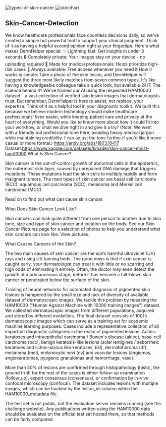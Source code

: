 ![types-of-skin-cancer](https://github.com/user-attachments/assets/faa94019-c60a-467e-98f5-9e14818d0d79)
![skinchart](https://github.com/user-attachments/assets/3b4ebf27-9137-4241-9b67-3a00ff27143f)
## Skin-Cancer-Detection
We know healthcare professionals face countless decisions daily, so we've created a simple but powerful tool to support your clinical judgment. Think of it as having a helpful second opinion right at your fingertips.
Here's what makes DermHelper special:
✨ Lightning fast: Get insights in under 3 seconds
🔒 Completely private: Your images stay on your device - no uploading required
🏥 Made for medical professionals: Helps prioritize high-risk cases
🤝 Always available: Free access whenever you need it
How it works is simple: Take a photo of the skin lesion, and DermHelper will suggest the three most likely matches from seven common types. It's like having a knowledgeable colleague take a quick look, but available 24/7.
The science behind it? We've trained our AI using the respected HAM10000 dataset - a vast collection of verified skin lesion images that dermatologists trust. But remember, DermHelper is here to assist, not replace, your expertise. Think of it as a helpful tool in your diagnostic toolkit.
We built this because we believe modern technology should make healthcare professionals' lives easier, while keeping patient care and privacy at the heart of everything.
Would you like to know more about how it could fit into your workflow, or shall we dive right in and give it a try?
(Note: We went with a friendly but professional tone here, avoiding heavy medical jargon while maintaining credibility. I can adjust the tone further if you'd like it more casual or more formal.)
https://arxiv.org/abs/1803.10417
Dataset:https://www.kaggle.com/datasets/kmader/skin-cancer-mnist-ham10000
What Is Skin Cancer?

Skin cancer is the out-of-control growth of abnormal cells in the epidermis, the outermost skin layer, caused by unrepaired DNA damage that triggers mutations. These mutations lead the skin cells to multiply rapidly and form malignant tumors. The main types of skin cancer are basal cell carcinoma (BCC), squamous cell carcinoma (SCC), melanoma and Merkel cell carcinoma (MCC).

Read on to find out what can cause skin cancer.

What Does Skin Cancer Look Like?

Skin cancers can look quite different from one person to another due to skin tone, size and type of skin cancer and location on the body. See our Skin Cancer Pictures page for a selection of photos to help you understand what skin cancers can look like. View pictures.

What Causes Cancers of the Skin?

The two main causes of skin cancer are the sun’s harmful ultraviolet (UV) rays and using UV tanning beds. The good news is that if skin cancer is caught early, your dermatologist can treat it with little or no scarring and high odds of eliminating it entirely. Often, the doctor may even detect the growth at a precancerous stage, before it has become a full-blown skin cancer or penetrated below the surface of the skin.

Training of neural networks for automated diagnosis of pigmented skin lesions is hampered by the small size and lack of diversity of available dataset of dermatoscopic images. We tackle this problem by releasing the HAM10000 ("Human Against Machine with 10000 training images") dataset. We collected dermatoscopic images from different populations, acquired and stored by different modalities. The final dataset consists of 10015 dermatoscopic images which can serve as a training set for academic machine learning purposes. Cases include a representative collection of all important diagnostic categories in the realm of pigmented lesions: Actinic keratoses and intraepithelial carcinoma / Bowen's disease (akiec), basal cell carcinoma (bcc), benign keratosis-like lesions (solar lentigines / seborrheic keratoses and lichen-planus like keratoses, bkl), dermatofibroma (df), melanoma (mel), melanocytic nevi (nv) and vascular lesions (angiomas, angiokeratomas, pyogenic granulomas and hemorrhage, vasc).

More than 50% of lesions are confirmed through histopathology (histo), the ground truth for the rest of the cases is either follow-up examination (follow_up), expert consensus (consensus), or confirmation by in-vivo confocal microscopy (confocal). The dataset includes lesions with multiple images, which can be tracked by the lesion_id-column within the HAM10000_metadata file.

The test set is not public, but the evaluation server remains running (see the challenge website). Any publications written using the HAM10000 data should be evaluated on the official test set hosted there, so that methods can be fairly compared.








